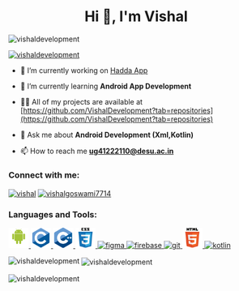 <h1 align="center">Hi 👋, I'm Vishal</h1>
<p align="left"> <img src="https://komarev.com/ghpvc/?username=vishaldevelopment&label=Profile%20views&color=0e75b6&style=flat" alt="vishaldevelopment" /> </p>

<p align="left"> <a href="https://github.com/ryo-ma/github-profile-trophy"><img src="https://github-profile-trophy.vercel.app/?username=vishaldevelopment" alt="vishaldevelopment" /></a> </p>

- 🔭 I’m currently working on [Hadda App ](https://github.com/VishalDevelopment/HADDA_APP)

- 🌱 I’m currently learning **Android App Development**

- 👨‍💻 All of my projects are available at [https://github.com/VishalDevelopment?tab=repositories](https://github.com/VishalDevelopment?tab=repositories)

- 💬 Ask me about **Android Development (Xml,Kotlin)**

- 📫 How to reach me **ug41222110@desu.ac.in**

<h3 align="left">Connect with me:</h3>
<p align="left">
<a href="https://www.linkedin.com/in/vishal-ba9555234/" target="blank"><img align="center" src="https://raw.githubusercontent.com/rahuldkjain/github-profile-readme-generator/master/src/images/icons/Social/linked-in-alt.svg" alt="vishal" height="30" width="40" /></a>
<a href="https://instagram.com/vishalgoswami7714" target="blank"><img align="center" src="https://raw.githubusercontent.com/rahuldkjain/github-profile-readme-generator/master/src/images/icons/Social/instagram.svg" alt="vishalgoswami7714" height="30" width="40" /></a>
</p>

<h3 align="left">Languages and Tools:</h3>
<p align="left"> <a href="https://developer.android.com" target="_blank" rel="noreferrer"> <img src="https://raw.githubusercontent.com/devicons/devicon/master/icons/android/android-original-wordmark.svg" alt="android" width="40" height="40"/> </a> <a href="https://www.cprogramming.com/" target="_blank" rel="noreferrer"> <img src="https://raw.githubusercontent.com/devicons/devicon/master/icons/c/c-original.svg" alt="c" width="40" height="40"/> </a> <a href="https://www.w3schools.com/cpp/" target="_blank" rel="noreferrer"> <img src="https://raw.githubusercontent.com/devicons/devicon/master/icons/cplusplus/cplusplus-original.svg" alt="cplusplus" width="40" height="40"/> </a> <a href="https://www.w3schools.com/css/" target="_blank" rel="noreferrer"> <img src="https://raw.githubusercontent.com/devicons/devicon/master/icons/css3/css3-original-wordmark.svg" alt="css3" width="40" height="40"/> </a> <a href="https://www.figma.com/" target="_blank" rel="noreferrer"> <img src="https://www.vectorlogo.zone/logos/figma/figma-icon.svg" alt="figma" width="40" height="40"/> </a> <a href="https://firebase.google.com/" target="_blank" rel="noreferrer"> <img src="https://www.vectorlogo.zone/logos/firebase/firebase-icon.svg" alt="firebase" width="40" height="40"/> </a> <a href="https://git-scm.com/" target="_blank" rel="noreferrer"> <img src="https://www.vectorlogo.zone/logos/git-scm/git-scm-icon.svg" alt="git" width="40" height="40"/> </a> <a href="https://www.w3.org/html/" target="_blank" rel="noreferrer"> <img src="https://raw.githubusercontent.com/devicons/devicon/master/icons/html5/html5-original-wordmark.svg" alt="html5" width="40" height="40"/> </a> <a href="https://kotlinlang.org" target="_blank" rel="noreferrer"> <img src="https://www.vectorlogo.zone/logos/kotlinlang/kotlinlang-icon.svg" alt="kotlin" width="40" height="40"/> </a> </p>

<p><img align="left" src="https://github-readme-stats.vercel.app/api/top-langs?username=vishaldevelopment&show_icons=true&locale=en&layout=compact" alt="vishaldevelopment" /></p>

<p>&nbsp;<img align="center" src="https://github-readme-stats.vercel.app/api?username=vishaldevelopment&show_icons=true&locale=en" alt="vishaldevelopment" /></p>

<p><img align="center" src="https://github-readme-streak-stats.herokuapp.com/?user=vishaldevelopment&" alt="vishaldevelopment" /></p>
